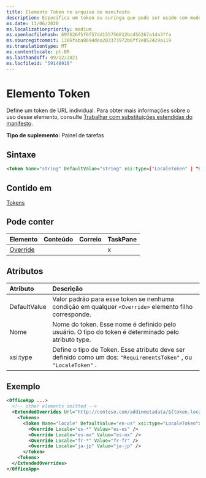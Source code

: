 ```yaml
---
title: Elemento Token no arquivo de manifesto
description: Especifica um token ou curinga que pode ser usado com modelos de URL no manifesto.
ms.date: 11/06/2020
ms.localizationpriority: medium
ms.openlocfilehash: 69f626f5f6f57dd155756812bcd56267a1da3ffa
ms.sourcegitcommit: 1306faba8694dea203373972b6ff2e852429a119
ms.translationtype: MT
ms.contentlocale: pt-BR
ms.lasthandoff: 09/12/2021
ms.locfileid: "59148918"
---
```

# <a name="token-element"></a>Elemento Token

Define um token de URL individual. Para obter mais informações sobre o uso desse elemento, consulte [Trabalhar com substituições estendidas do manifesto](../../develop/extended-overrides.md).

**Tipo de suplemento:** Painel de tarefas

## <a name="syntax"></a>Sintaxe

```XML
<Token Name="string" DefaultValue="string" xsi:type=["LocaleToken" | "RequirementsToken"] ></Token>
```

## <a name="contained-in"></a>Contido em

[Tokens](tokens.md)

## <a name="can-contain"></a>Pode conter

|Elemento|Conteúdo|Correio|TaskPane|
|:-----|:-----|:-----|:-----|
|[Override](override.md)|||x|

## <a name="attributes"></a>Atributos

|Atributo|Descrição|
|:-----|:-----|
|DefaultValue|Valor padrão para esse token se nenhuma condição em qualquer `<Override>` elemento filho corresponde.|
|Nome|Nome do token. Esse nome é definido pelo usuário. O tipo do token é determinado pelo atributo type.|
|xsi:type|Define o tipo de Token. Esse atributo deve ser definido como um dos:  `"RequirementsToken"` , ou  `"LocaleToken"` .|

## <a name="example"></a>Exemplo

```XML
<OfficeApp ...>
  <!-- other elements omitted -->
  <ExtendedOverrides Url="http://contoso.com/addinmetadata/${token.locale}/extended-manifest-overrides.json">
    <Tokens>
      <Token Name="locale" DefaultValue="en-us" xsi:type="LocaleToken">
        <Override Locale="es-*" Value="es-es" />
        <Override Locale="es-mx" Value="es-mx" />
        <Override Locale="fr-*" Value="fr-fr" />
        <Override Locale="ja-jp" Value="ja-jp" />
      </Token>
    <Tokens>
  </ExtendedOverrides>
</OfficeApp>
```